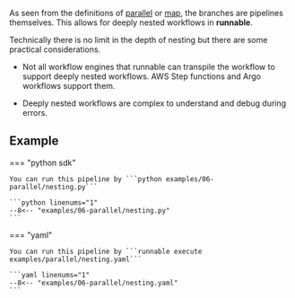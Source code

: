 As seen from the definitions of [parallel](../concepts/parallel.md) or
[map](../concepts/map.md), the branches are pipelines
themselves. This allows for deeply nested workflows in **runnable**.

Technically there is no limit in the depth of nesting but there are some practical considerations.


- Not all workflow engines that runnable can transpile the workflow to support deeply nested workflows.
AWS Step functions and Argo workflows support them.

- Deeply nested workflows are complex to understand and debug during errors.


## Example


=== "python sdk"


    You can run this pipeline by ```python examples/06-parallel/nesting.py```

    ```python linenums="1"
    --8<-- "examples/06-parallel/nesting.py"
    ```

=== "yaml"

    You can run this pipeline by ```runnable execute examples/parallel/nesting.yaml```

    ```yaml linenums="1"
    --8<-- "examples/06-parallel/nesting.yaml"
    ```
